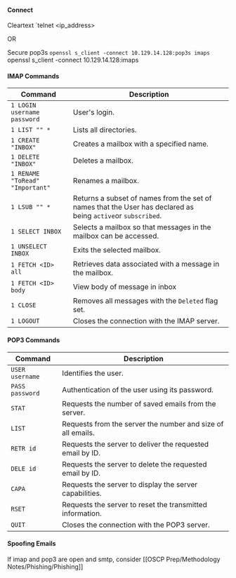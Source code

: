 
#### Connect

Cleartext
	`telnet <ip_address> <port>

OR

Secure
	pop3s
		`openssl s_client -connect 10.129.14.128:pop3s
	imaps
		`openssl s_client -connect 10.129.14.128:imaps

#### IMAP Commands

| **Command**                     | **Description**                                                                                              |
| ------------------------------- | ------------------------------------------------------------------------------------------------------------ |
| `1 LOGIN username password`     | User's login.                                                                                                |
| `1 LIST "" *`                   | Lists all directories.                                                                                       |
| `1 CREATE "INBOX"`              | Creates a mailbox with a specified name.                                                                     |
| `1 DELETE "INBOX"`              | Deletes a mailbox.                                                                                           |
| `1 RENAME "ToRead" "Important"` | Renames a mailbox.                                                                                           |
| `1 LSUB "" *`                   | Returns a subset of names from the set of names that the User has declared as being `active`or `subscribed`. |
| `1 SELECT INBOX`                | Selects a mailbox so that messages in the mailbox can be accessed.                                           |
| `1 UNSELECT INBOX`              | Exits the selected mailbox.                                                                                  |
| `1 FETCH <ID> all`              | Retrieves data associated with a message in the mailbox.                                                     |
| `1 FETCH <ID> body`             | View body of message in inbox                                                                                |
| `1 CLOSE`                       | Removes all messages with the `Deleted` flag set.                                                            |
| `1 LOGOUT`                      | Closes the connection with the IMAP server.                                                                  |

#### POP3 Commands

|**Command**|**Description**|
|---|---|
|`USER username`|Identifies the user.|
|`PASS password`|Authentication of the user using its password.|
|`STAT`|Requests the number of saved emails from the server.|
|`LIST`|Requests from the server the number and size of all emails.|
|`RETR id`|Requests the server to deliver the requested email by ID.|
|`DELE id`|Requests the server to delete the requested email by ID.|
|`CAPA`|Requests the server to display the server capabilities.|
|`RSET`|Requests the server to reset the transmitted information.|
|`QUIT`|Closes the connection with the POP3 server.|

#### Spoofing Emails

If imap and pop3 are open and smtp, consider [[OSCP Prep/Methodology Notes/Phishing/Phishing]]
